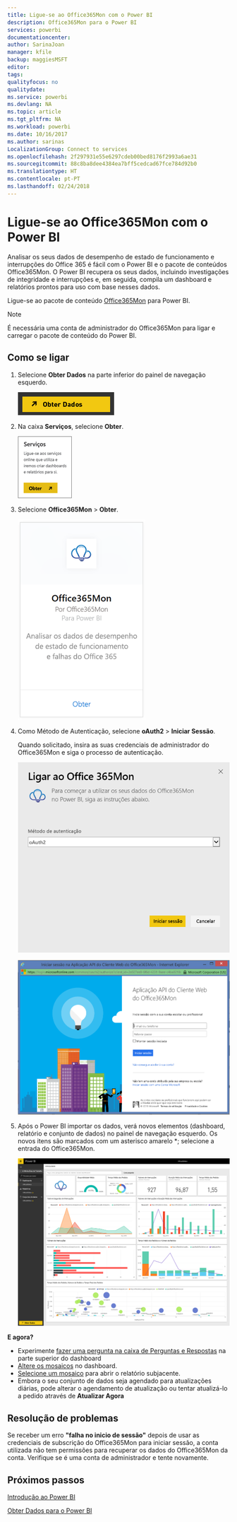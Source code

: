 ```yaml
---
title: Ligue-se ao Office365Mon com o Power BI
description: Office365Mon para o Power BI
services: powerbi
documentationcenter: 
author: SarinaJoan
manager: kfile
backup: maggiesMSFT
editor: 
tags: 
qualityfocus: no
qualitydate: 
ms.service: powerbi
ms.devlang: NA
ms.topic: article
ms.tgt_pltfrm: NA
ms.workload: powerbi
ms.date: 10/16/2017
ms.author: sarinas
LocalizationGroup: Connect to services
ms.openlocfilehash: 2f297931e55e6297cdeb00bed8176f2993a6ae31
ms.sourcegitcommit: 88c8ba8dee4384ea7bff5cedcad67fce784d92b0
ms.translationtype: HT
ms.contentlocale: pt-PT
ms.lasthandoff: 02/24/2018
---
```

# <a name="connect-to-office365mon-with-power-bi"></a>Ligue-se ao Office365Mon com o Power BI
Analisar os seus dados de desempenho de estado de funcionamento e interrupções do Office 365 é fácil com o Power BI e o pacote de conteúdos Office365Mon. O Power BI recupera os seus dados, incluindo investigações de integridade e interrupções e, em seguida, compila um dashboard e relatórios prontos para uso com base nesses dados.

Ligue-se ao pacote de conteúdo [Office365Mon](https://app.powerbi.com/groups/me/getdata/services/office365mon) para Power BI.

>[!NOTE]
>É necessária uma conta de administrador do Office365Mon para ligar e carregar o pacote de conteúdo do Power BI.

## <a name="how-to-connect"></a>Como se ligar
1. Selecione **Obter Dados** na parte inferior do painel de navegação esquerdo.
   
   ![](media/service-connect-to-office365mon/pbi_getdata.png)
2. Na caixa **Serviços**, selecione **Obter**.
   
   ![](media/service-connect-to-office365mon/pbi_getservices.png) 
3. Selecione **Office365Mon** \> **Obter**.
   
   ![](media/service-connect-to-office365mon/o365mon.png)
4. Como Método de Autenticação, selecione **oAuth2** \> **Iniciar Sessão**.
   
   Quando solicitado, insira as suas credenciais de administrador do Office365Mon e siga o processo de autenticação.
   
   ![](media/service-connect-to-office365mon/creds.png)
   
   ![](media/service-connect-to-office365mon/creds2.png)
5. Após o Power BI importar os dados, verá novos elementos (dashboard, relatório e conjunto de dados) no painel de navegação esquerdo. Os novos itens são marcados com um asterisco amarelo \*; selecione a entrada do Office365Mon.
   
   ![](media/service-connect-to-office365mon/dashboard4.png)

**E agora?**

* Experimente [fazer uma pergunta na caixa de Perguntas e Respostas](power-bi-q-and-a.md) na parte superior do dashboard
* [Altere os mosaicos](service-dashboard-edit-tile.md) no dashboard.
* [Selecione um mosaico](service-dashboard-tiles.md) para abrir o relatório subjacente.
* Embora o seu conjunto de dados seja agendado para atualizações diárias, pode alterar o agendamento de atualização ou tentar atualizá-lo a pedido através de **Atualizar Agora**

## <a name="troubleshooting"></a>Resolução de problemas
Se receber um erro **"falha no inicio de sessão"** depois de usar as credenciais de subscrição do Office365Mon para iniciar sessão, a conta utilizada não tem permissões para recuperar os dados do Office365Mon da conta. Verifique se é uma conta de administrador e tente novamente.

## <a name="next-steps"></a>Próximos passos
[Introdução ao Power BI](service-get-started.md)

[Obter Dados para o Power BI](service-get-data.md)

